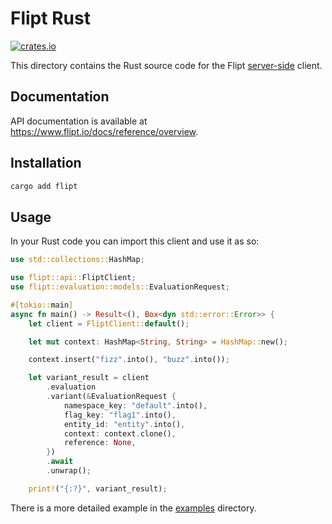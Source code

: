 # Flipt Rust

[![crates.io](https://img.shields.io/crates/v/flipt.svg)](https://crates.io/crates/flipt)

This directory contains the Rust source code for the Flipt [server-side](https://www.flipt.io/docs/integration/server/rest) client.

## Documentation

API documentation is available at <https://www.flipt.io/docs/reference/overview>.

## Installation

```sh
cargo add flipt
```

## Usage

In your Rust code you can import this client and use it as so:

```rust
use std::collections::HashMap;

use flipt::api::FliptClient;
use flipt::evaluation::models::EvaluationRequest;

#[tokio::main]
async fn main() -> Result<(), Box<dyn std::error::Error>> {
    let client = FliptClient::default();

    let mut context: HashMap<String, String> = HashMap::new();

    context.insert("fizz".into(), "buzz".into());

    let variant_result = client
        .evaluation
        .variant(&EvaluationRequest {
            namespace_key: "default".into(),
            flag_key: "flag1".into(),
            entity_id: "entity".into(),
            context: context.clone(),
            reference: None,
        })
        .await
        .unwrap();

    print!("{:?}", variant_result);
```

There is a more detailed example in the [examples](./examples) directory.
